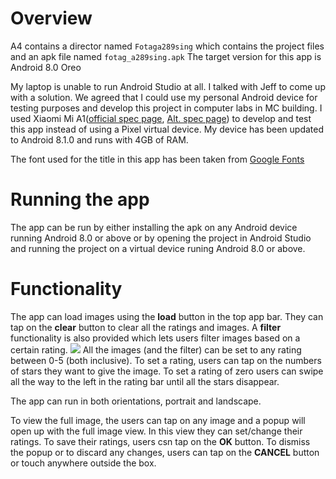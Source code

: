 # Overview

A4 contains a director named `Fotaga289sing` which contains the project files and an apk file named `fotag_a289sing.apk` The target version for this app
is Android 8.0 Oreo

My laptop is unable to run Android Studio at all. I talked with Jeff to come up with a solution. We agreed that I could use my personal Android device for testing purposes and develop this project in computer labs in MC building. I used Xiaomi Mi A1([official spec page](https://www.mi.com/global/mi-a1/specs/), [Alt. spec page](https://m.gsmarena.com/xiaomi_mi_a1_(mi_5x)-8776.php#global)) to develop and test this app instead of using a Pixel virtual device. My device has been updated to Android 8.1.0 and runs with 4GB of RAM.

The font used for the title in this app has been taken from [Google Fonts](https://fonts.google.com/specimen/Righteous)

# Running the app
The app can be run by either installing the apk on any Android device running Android 8.0 or above or by opening the project in Android Studio
and running the project on a virtual device runing Android 8.0 or above.

# Functionality
The app can load images using the **load** button in the top app bar. They can tap on the **clear** button to clear all the ratings and images. A **filter** functionality is also provided which lets users filter images based on a certain rating.
![](/screenshots/Screenshot_20181203-163734.png)
All the images (and the filter) can be set to any rating between 0-5 (both inclusive). To set a rating, users can tap on the numbers of stars they want to give the image. To set a rating of zero users can swipe all the way to the left in the rating bar until all the stars disappear.

The app can run in both orientations, portrait and landscape. 

To view the full image, the users can tap on any image and a popup will open up with the full image view. In this view they can set/change their ratings. To save their ratings, users csn tap on the **OK** button. To dismiss the popup or to discard any changes, users can tap on the **CANCEL** button or touch anywhere outside the box.


